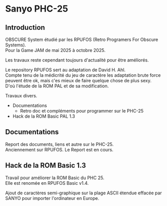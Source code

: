 # Sanyo PHC-25

## Introduction

OBSCURE System étudié par les RPUFOS (Retro Programers For Obscure Systems).\
Pour la Game JAM de mai 2025 à octobre 2025.

Les travaux reste cependant toujours d'actualité pour être améliorés.

Le repository RPUFOS sert au adaptation de David H. Ahl.\
Compte tenu de la médicrité du jeu de caractère les adaptation brute force peuvent être ok, mais c'es mieux de faire quelque chose de plus sexy.\
D'où l'étude de la ROM PAL et de sa modification.

Travaux divers.
- Documentations
  - Retro doc et compléments pour programmer sur le PHC-25
- Hack de la ROM Basic PAL 1.3

## Documentations

Report des documents, liens et autre sur le PHC-25.\
Anciennement sur RPUFOS. Le Report est en cours.

## Hack de la ROM Basic 1.3

Travail pour améliorer la ROM Basic du PHC 25.\
Elle est renomée en RPUFOS Basic v1.4.

Ajout de caractères semi-graphique sur la plage ASCII étendue effacée par SANYO pour importer l'ordinateur en Europe.


